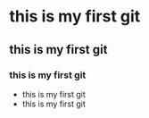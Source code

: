 # this is my first git
## this is my first git
### this is my first git
* this is my first git
* this is my first git
